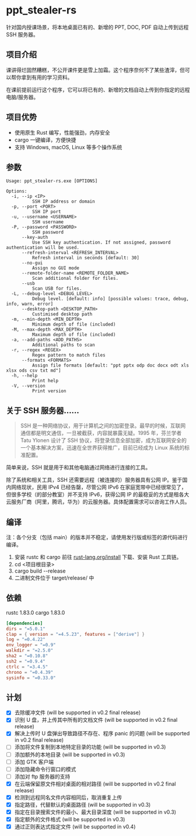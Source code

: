 # ppt_stealer-rs

针对国内授课场景，将本地桌面已有的、新增的 PPT, DOC, PDF 自动上传到远程 SSH 服务器。

## 项目介绍

课讲得烂固然糟糕，不公开课件更是雪上加霜。这个程序奈何不了某些渣滓，但可以帮你拿到有用的学习资料。

在课前提前运行这个程序，它可以将已有的、新增的文档自动上传到你指定的远程电脑/服务器。

## 项目优势

- 使用原生 Rust 编写，性能强劲，内存安全
- cargo 一键编译，方便快捷
- 支持 Windows, macOS, Linux 等多个操作系统

## 参数

```plaintext
Usage: ppt_stealer-rs.exe [OPTIONS]

Options:
  -i, --ip <IP>
          SSH IP address or domain
  -p, --port <PORT>
          SSH IP port
  -u, --username <USERNAME>
          SSH username
  -P, --password <PASSWORD>
          SSH password
      --key-auth
          Use SSH key authentication. If not assigned, password authentication will be used.
      --refresh-interval <REFRESH_INTERVAL>
          Refresh interval in seconds [default: 30]
      --no-gui
          Assign no GUI mode
      --remote-folder-name <REMOTE_FOLDER_NAME>
          Scan additional folder for files.
      --usb
          Scan USB for files.
  -L, --debug-level <DEBUG_LEVEL>
          Debug level. [default: info] [possible values: trace, debug, info, warn, error]
      --desktop-path <DESKTOP_PATH>
          Custimised desktop path
  -m, --min-depth <MIN_DEPTH>
          Minimum depth of file (included)
  -M, --max-depth <MAX_DEPTH>
          Maximum depth of file (included)
  -a, --add-paths <ADD_PATHS>
          Additional paths to scan
  -r, --regex <REGEX>
          Regex pattern to match files
      --formats <FORMATS>
          Assign file formats [default: "ppt pptx odp doc docx odt xls xlsx ods csv txt md"]
  -h, --help
          Print help
  -V, --version
          Print version
```

## 关于 SSH 服务器……

> SSH 是一种网络协议，用于计算机之间的加密登录。最早的时候，互联网通信都是明文通信，一旦被截获，内容就暴露无疑。1995 年，芬兰学者 Tatu Ylonen 设计了 SSH 协议，将登录信息全部加密，成为互联网安全的一个基本解决方案，迅速在全世界获得推广，目前已经成为 Linux 系统的标准配置。

简单来说，SSH 就是用于和其他电脑通过网络进行连接的工具。

除了系统和相关工具，SSH 还需要远程（被连接的）服务器具有公网 IP。鉴于国内网络现状，民用 IPv4 已经告罄，尽管公网 IPv6 在家庭宽带中已经很常见了，但很多学校（的部分教室）并不支持 IPv6，获得公网 IP 的最稳妥的方式是租各大云服务厂商（阿里，腾讯，华为）的云服务器。具体配置需求可以咨询工作人员。

## 编译

注：各个分支（包括 main）的版本并不稳定，请使用发行版或标签的源代码进行编译。

1. 安装 rustc 和 cargo
   前往 [rust-lang.org/install](https://www.rust-lang.org/tools/install) 下载、安装 Rust 工具链。
2. cd <项目根目录>
3. cargo build --release
4. 二进制文件位于 target/release/ 中

## 依赖

rustc 1.83.0
cargo 1.83.0

```toml
[dependencies]
dirs = "=5.0.1"
clap = { version = "=4.5.23", features = ["derive"] }
log = "=0.4.22"
env_logger = "=0.9"
walkdir = "=2.5.0"
sha2 = "=0.10.8"
ssh2 = "=0.9.4"
ctrlc = "=3.4.5"
chrono = "=0.4.39"
sysinfo = "=0.33.0"
```

## 计划

- [x] 去除缓冲文件 (will be supported in v0.2 final release)
- [x] 识别 U 盘，并上传其中所有的文档文件 (will be supported in v0.2 final release)
- [x] 解决上传时 U 盘弹出导致路径不存在、程序 panic 的问题 (will be supported in v0.2 final release)
- [ ] 添加将文件复制到本地特定目录的功能 (will be supported in v0.3)
- [ ] 添加额外的本地目录 (will be supported in v0.3)
- [ ] 添加 GTK 客户端
- [ ] 添加隐藏命令行窗口的模式
- [ ] 添加对 ftp 服务器的支持
- [x] 在云端保留原文件相对桌面的相对路径 (will be supported in v0.2 final release)
- [x] 检测到远程同名文件内容相同后，取消重复上传
- [x] 指定路径，代替默认的桌面路径 (will be supported in v0.3)
- [x] 指定在目录搜索文件的最小、最大目录深度 (will be supported in v0.3)
- [x] 指定额外的文件格式 (will be supported in v0.3)
- [x] 通过正则表达式指定文件 (will be supported in v0.4)

